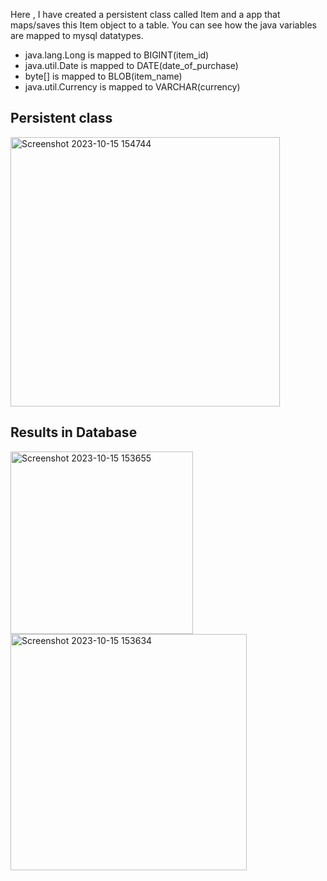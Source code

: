 Here , I have created a persistent class called Item and a app that maps/saves this Item object to a table.
You can see how the java variables are mapped to mysql datatypes.
- java.lang.Long is mapped to BIGINT(item_id)
- java.util.Date is mapped to DATE(date_of_purchase) 
- byte[] is mapped to BLOB(item_name)
- java.util.Currency is mapped to VARCHAR(currency)

## Persistent class
<img width="431" alt="Screenshot 2023-10-15 154744" src="https://github.com/giriharan13/HibernateBasics/assets/119475958/4284ee36-737d-4c2d-b13d-0824faa5f929">

## Results in Database 

<img width="292" alt="Screenshot 2023-10-15 153655" src="https://github.com/giriharan13/HibernateBasics/assets/119475958/65078ef5-5ac3-45f9-95c2-d95b92f058a3">


<img width="378" alt="Screenshot 2023-10-15 153634" src="https://github.com/giriharan13/HibernateBasics/assets/119475958/cc5ed125-e03f-4989-8010-a25cc719fecd">